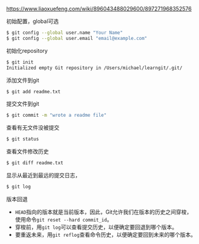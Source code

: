 https://www.liaoxuefeng.com/wiki/896043488029600/897271968352576

初始配置，global可选

```bash
$ git config --global user.name "Your Name"
$ git config --global user.email "email@example.com"
```

初始化repository

```bash
$ git init
Initialized empty Git repository in /Users/michael/learngit/.git/
```

添加文件到git

```bash
$ git add readme.txt
```

提交文件到git

```bash
$ git commit -m "wrote a readme file"
```

查看有无文件没被提交

```bash
$ git status
```

查看文件修改历史

```bash
$ git diff readme.txt 
```

显示从最近到最远的提交日志，

```bash
$ git log
```

版本回退

- `HEAD`指向的版本就是当前版本，因此，Git允许我们在版本的历史之间穿梭，使用命令`git reset --hard commit_id`。
- 穿梭前，用`git log`可以查看提交历史，以便确定要回退到哪个版本。
- 要重返未来，用`git reflog`查看命令历史，以便确定要回到未来的哪个版本。